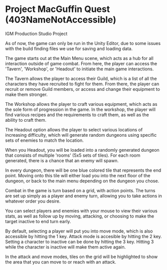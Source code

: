 # Project MacGuffin Quest (403NameNotAccessible)
IGM Production Studio Project


As of now, the game can only be run in the Unity Editor, due to some issues with the build finding files we use for saving and loading data.


The game starts out at the Main Menu scene, which acts as a hub for all interaction outside of game combat.
From here, the player can access the 'Tavern', 'Workshop', or 'Headout' to initiate the main game interactions.

The Tavern allows the player to access their Guild, which is a list of all the characters they have recruited to fight for them.
From there, the player can recruit or remove Guild members, or access and change their equipment to make them stronger.

The Workshop allows the player to craft various equipment, which acts as the sole form of progression in the game.
In the workshop, the player will find various recipes and the requirements to craft them, as well as the ability to craft them.

The Headout option allows the player to select various locations of increasing difficulty, which will generate random dungeons using specific sets of enemies to match the location.


When you Headout, you will be loaded into a randomly generated dungeon that consists of multiple 'rooms' (5x5 sets of tiles).
For each room generated, there is a chance that an enemy will spawn.

In every dungeon, there will be one blue colored tile that represents the end point.
Moving onto this tile will either load you into the next floor of the dungeon, or back to the main menu depending on the dungeon you chose.


Combat in the game is turn based on a grid, with action points. The turns are set up simply as a player and enemy turn, allowing you to take actions in whatever order you desire.

You can select players and enemies with your mouse to view their various stats, as well as follow up by moving, attacking, or choosing to make the target inactive to end turn early.

By default, selecting a player will put you into move mode, which is also accessible by hitting the 1 key. Attack mode is accesible by hitting the 2 key. Setting a character to inactive can be done by hitting the 3 key. Hitting 3 while the character is inactive will make them active again.

In the attack and move modes, tiles on the grid will be highlighted to show the area that you can move to or reach with an attack.
